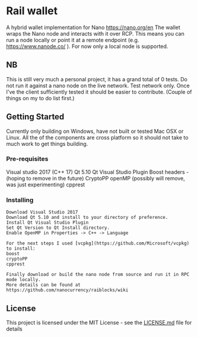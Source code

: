 # Rail wallet

A hybrid wallet implementation for  Nano https://nano.org/en
The wallet wraps the Nano node and interacts with it over RCP. 
This means you can run a node locally or point it at a remote endpoint (e.g. https://www.nanode.co/ ).
For now only a local node is supported.

## NB
This is still very much a personal project, it has a grand total of 0 tests.
Do not run it against a nano node on the live network. Test network only.
Once I've the client sufficiently tested it should be easier to contribute. (Couple of things on my to do list first.)

## Getting Started

Currently only building on Windows, have not built or tested Mac OSX or Linux.
All the of the components are cross platform so it should not take to much work to get things building.

### Pre-requisites

Visual studio 2017 (C++ 17)
Qt 5.10
Qt Visual Studio Plugin
Boost headers - (hoping to remove in the future)
CryptoPP
openMP (possibly will remove, was just experimenting)
cpprest

### Installing

```
Download Visual Studio 2017
Download Qt 5.10 and install to your directory of preference.
Install Qt Visual Studio Plugin
Set Qt Version to Qt Install directory.
Enable OpenMP in Properties -> C++ -> Language

For the next steps I used [vcpkg](https://github.com/Microsoft/vcpkg) to install:
boost
cryptoPP
cpprest

Finally download or build the nano node from source and run it in RPC mode locally.
More details can be found at https://github.com/nanocurrency/raiblocks/wiki
```

## License

This project is licensed under the MIT License - see the [LICENSE.md](LICENSE.md) file for details
